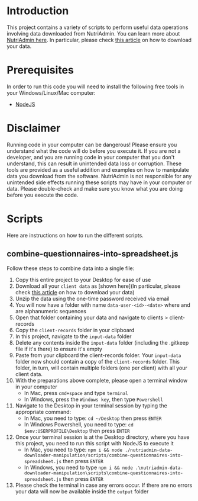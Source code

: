 # Introduction 
This project contains a variety of scripts to perform useful data operations involving data downloaded from NutriAdmin. You can learn more about [NutriAdmin here](https://nutriadmin.com).
In particular, please check [this article](https://nutriadmin.com/docs/how-to-download-all-of-your-client-data-in-bulk) on how to download your data.

# Prerequisites
In order to run this code you will need to install the following free tools in your Windows/Linux/Mac computer:
- [NodeJS](https://nodejs.org/)

# Disclaimer
Running code in your computer can be dangerous! Please ensure you understand what the code will do before you execute it. If you are not a developer, and you are running code in your computer that you don't understand, this can result in unintended data loss or corruption.
These tools are provided as a useful addition and examples on how to manipulate data you download from the software.
NutriAdmin is not responsible for any unintended side effects running these scripts may have in your computer or data. Please double-check and make sure you know what you are doing before you execute the code. 

# Scripts
Here are instructions on how to run the different scripts.

## combine-questionnaires-into-spreadsheet.js
Follow these steps to combine data into a single file:
1. Copy this entire project to your Desktop for ease of use
2. Download all your `client data` as [shown here](In particular, please check [this article](https://nutriadmin.com/docs/how-to-download-all-of-your-client-data-in-bulk) on how to download your data)
3. Unzip the data using the one-time password received via email
4. You will now have a folder with name `data-user-<id>-<date>` where <id> and <date> are alphanumeric sequences
5. Open that folder containing your data and navigate to clients > client-records
6. Copy the `client-records` folder in your clipboard
7. In this project, navigate to the `input-data` folder
8. Delete any contents inside the `input-data` folder (including the .gitkeep file if it's there) to ensure it's empty
9. Paste from your clipboard the client-records folder. Your `input-data` folder now should contain a copy of the `client-records` folder. This folder, in turn, will contain multiple folders (one per client) with all your client data.
10. With the preparations above complete, please open a terminal window in your computer
    - In Mac, press `cmd+space` and type `terminal`
    - In Windows, press the `Windows key`, then type `Powershell`
11. Navigate to the Desktop in your terminal session by typing the appropriate command:
    - In Mac, you need to type: `cd ~/Desktop` then press `ENTER`
    - In Windows Powershell, you need to type: `cd $env:USERPROFILE\Desktop` then press `ENTER`
13. Once your terminal session is at the Desktop directory, where you have this project, you need to run this script with NodeJS to execute it
    - In Mac, you need to type: `npm i && node ./nutriadmin-data-downloader-manipulation/scripts/combine-questionnaires-into-spreadsheet.js` then press `ENTER`
    - In Windows, you need to type `npm i && node .\nutriadmin-data-downloader-manipulation\scripts\combine-questionnaires-into-spreadsheet.js` then press `ENTER`
13. Please check the terminal in case any errors occur. If there are no errors your data will now be available inside the `output` folder
